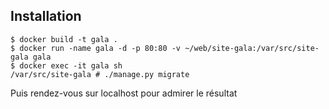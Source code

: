 Installation
------------

```
$ docker build -t gala .
$ docker run -name gala -d -p 80:80 -v ~/web/site-gala:/var/src/site-gala gala
$ docker exec -it gala sh
/var/src/site-gala # ./manage.py migrate
```
Puis rendez-vous sur localhost pour admirer le résultat
